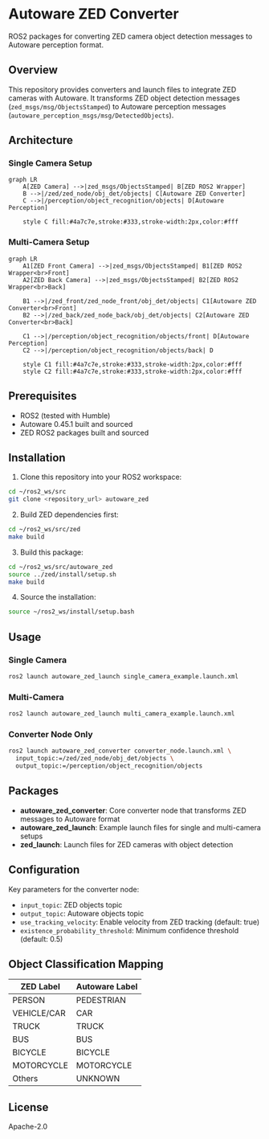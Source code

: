 # Autoware ZED Converter

ROS2 packages for converting ZED camera object detection messages to Autoware perception format.

## Overview

This repository provides converters and launch files to integrate ZED cameras with Autoware. It transforms ZED object detection messages (`zed_msgs/msg/ObjectsStamped`) to Autoware perception messages (`autoware_perception_msgs/msg/DetectedObjects`).

## Architecture

### Single Camera Setup
```mermaid
graph LR
    A[ZED Camera] -->|zed_msgs/ObjectsStamped| B[ZED ROS2 Wrapper]
    B -->|/zed/zed_node/obj_det/objects| C[Autoware ZED Converter]
    C -->|/perception/object_recognition/objects| D[Autoware Perception]

    style C fill:#4a7c7e,stroke:#333,stroke-width:2px,color:#fff
```

### Multi-Camera Setup
```mermaid
graph LR
    A1[ZED Front Camera] -->|zed_msgs/ObjectsStamped| B1[ZED ROS2 Wrapper<br>Front]
    A2[ZED Back Camera] -->|zed_msgs/ObjectsStamped| B2[ZED ROS2 Wrapper<br>Back]

    B1 -->|/zed_front/zed_node_front/obj_det/objects| C1[Autoware ZED Converter<br>Front]
    B2 -->|/zed_back/zed_node_back/obj_det/objects| C2[Autoware ZED Converter<br>Back]

    C1 -->|/perception/object_recognition/objects/front| D[Autoware Perception]
    C2 -->|/perception/object_recognition/objects/back| D

    style C1 fill:#4a7c7e,stroke:#333,stroke-width:2px,color:#fff
    style C2 fill:#4a7c7e,stroke:#333,stroke-width:2px,color:#fff
```

## Prerequisites

- ROS2 (tested with Humble)
- Autoware 0.45.1 built and sourced
- ZED ROS2 packages built and sourced

## Installation

1. Clone this repository into your ROS2 workspace:
```bash
cd ~/ros2_ws/src
git clone <repository_url> autoware_zed
```

2. Build ZED dependencies first:
```bash
cd ~/ros2_ws/src/zed
make build
```

3. Build this package:
```bash
cd ~/ros2_ws/src/autoware_zed
source ../zed/install/setup.sh
make build
```

4. Source the installation:
```bash
source ~/ros2_ws/install/setup.bash
```

## Usage

### Single Camera
```bash
ros2 launch autoware_zed_launch single_camera_example.launch.xml
```

### Multi-Camera
```bash
ros2 launch autoware_zed_launch multi_camera_example.launch.xml
```

### Converter Node Only
```bash
ros2 launch autoware_zed_converter converter_node.launch.xml \
  input_topic:=/zed/zed_node/obj_det/objects \
  output_topic:=/perception/object_recognition/objects
```

## Packages

- **autoware_zed_converter**: Core converter node that transforms ZED messages to Autoware format
- **autoware_zed_launch**: Example launch files for single and multi-camera setups
- **zed_launch**: Launch files for ZED cameras with object detection

## Configuration

Key parameters for the converter node:
- `input_topic`: ZED objects topic
- `output_topic`: Autoware objects topic
- `use_tracking_velocity`: Enable velocity from ZED tracking (default: true)
- `existence_probability_threshold`: Minimum confidence threshold (default: 0.5)

## Object Classification Mapping

| ZED Label | Autoware Label |
|-----------|----------------|
| PERSON | PEDESTRIAN |
| VEHICLE/CAR | CAR |
| TRUCK | TRUCK |
| BUS | BUS |
| BICYCLE | BICYCLE |
| MOTORCYCLE | MOTORCYCLE |
| Others | UNKNOWN |

## License

Apache-2.0
